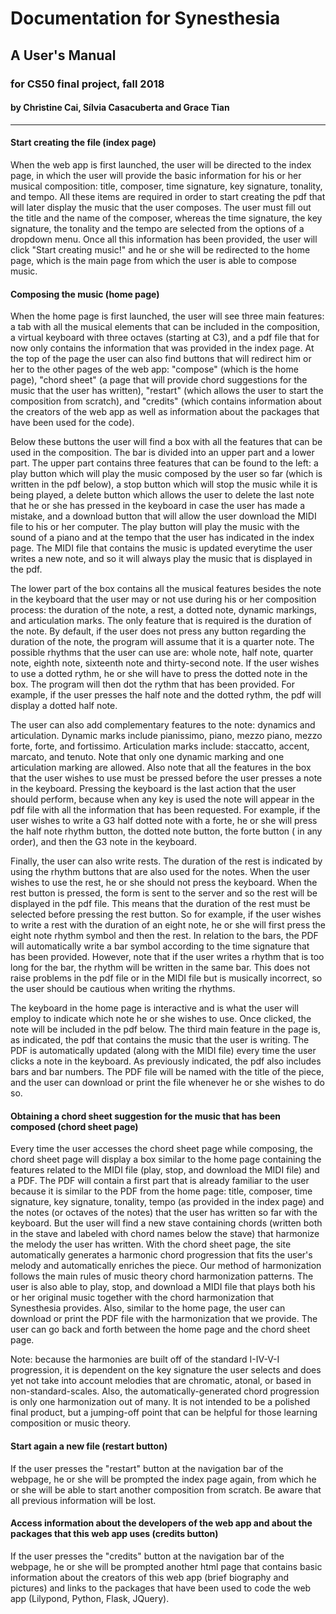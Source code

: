 # Documentation for Synesthesia

## A User's Manual

### for CS50 final project, fall 2018

#### by Christine Cai, Sílvia Casacuberta and Grace Tian

***

#### Start creating the file (index page)
When the web app is first launched, the user will be directed to the index page, in which the user will provide the
basic information for his or her musical composition: title, composer, time signature, key signature, tonality, and
tempo. All these items are required in order to start creating the pdf that will later display the music that the
user composes. The user must fill out the title and the name of the composer, whereas the time signature,
the key signature, the tonality and the tempo are selected from the options of a dropdown menu. Once all this
information has been provided, the user will click "Start creating music!" and he or she will be redirected to the
home page, which is the main page from which the user is able to compose music.

#### Composing the music (home page)
When the home page is first launched, the user will see three main features: a tab with all the musical elements
that can be included in the composition, a virtual keyboard with three octaves (starting at C3), and a pdf file that
for now only contains the information that was provided in the index page. At the top of the page the user can also
find buttons that will redirect him or her to the other pages of the web app: "compose" (which is the home page),
"chord sheet" (a page that will provide chord suggestions for the music that the user has written), "restart" (which
allows the user to start the composition from scratch), and "credits" (which contains information about the creators
of the web app as well as information about the packages that have been used for the code).

Below these buttons the user will find a box with all the features that can be used in the composition. The bar is
divided into an upper part and a lower part. The upper part contains three features that can be found to the left:
a play button which will play the music composed by the user so far (which is written in the pdf below), a stop
button which will stop the music while it is being played, a delete button which allows the user to delete
the last note that he or she has pressed in the keyboard in case the user has made a mistake, and a download button
that will allow the user download the MIDI file to his or her computer. The play button will play the music with the
sound of a piano and at the tempo that the user has indicated in the index page. The MIDI file that contains the
music is updated everytime the user writes a new note, and so it will always play the music that is displayed in the
pdf.

The lower part of the box contains all the musical features besides the note in the keyboard that the user may or not
use during his or her composition process: the duration of the note, a rest, a dotted note, dynamic markings, and
articulation marks. The only feature that is required is the duration of the note. By default, if the user does not
press any button regarding the duration of the note, the program will assume that it is a quarter note. The possible
rhythms that the user can use are: whole note, half note, quarter note, eighth note, sixteenth note and thirty-second
note. If the user wishes to use a dotted rythm, he or she will have to press the dotted note in the box. The program
will then dot the rythm that has been provided. For example, if the user presses the half note and the dotted rythm,
the pdf will display a dotted half note.

The user can also add complementary features to the note: dynamics and articulation. Dynamic marks include pianissimo,
piano, mezzo piano, mezzo forte, forte, and fortissimo. Articulation marks include: staccatto, accent, marcato, and
tenuto. Note that only one dynamic marking and one articulation marking are allowed. Also note that all the features
in the box that the user wishes to use must be pressed before the user presses a note in the keyboard. Pressing
the keyboard is the last action that the user should perform, because when any key is used the note will appear in the
pdf file with all the information that has been requested. For example, if the user wishes to write a G3 half dotted
note with a forte, he or she will press the half note rhythm button, the dotted note button, the forte button (
in any order), and then the G3 note in the keyboard.

Finally, the user can also write rests. The duration of the rest is indicated by using the rhythm buttons that are
also used for the notes. When the user wishes to use the rest, he or she should not press the keyboard. When the rest
button is pressed, the form is sent to the server and so the rest will be displayed in the pdf file. This means that
the duration of the rest must be selected before pressing the rest button. So for example, if the user wishes to
write a rest with the duration of an eight note, he or she will first press the eight note rhythm symbol and then the
rest. In relation to the bars, the PDF will automatically write a bar symbol according to the time signature that
has been provided. However, note that if the user writes a rhythm that is too long for the bar, the rhythm will be
written in the same bar. This does not raise problems in the pdf file or in the MIDI file but is musically incorrect,
so the user should be cautious when writing the rhythms.

The keyboard in the home page is interactive and is what the user will employ to indicate which note he or she wishes
to use. Once clicked, the note will be included in the pdf below. The third main feature in the page is, as indicated,
the pdf that contains the music that the user is writing. The PDF is automatically updated (along with the MIDI file)
every time the user clicks a note in the keyboard. As previously indicated, the pdf also includes bars and bar numbers.
The PDF file will be named with the title of the piece, and the user can download or print the file whenever he or she
wishes to do so.

#### Obtaining a chord sheet suggestion for the music that has been composed (chord sheet page)
Every time the user accesses the chord sheet page while composing, the chord sheet page will display a box similar
to the home page containing the features related to the MIDI file (play, stop, and download the MIDI file) and a PDF.
The PDF will contain a first part that is already familiar to the user because it is similar to the PDF from the
home page: title, composer, time signature, key signature, tonality, tempo (as provided in the index page) and the
notes (or octaves of the notes) that the user has written so far with the keyboard. But the user will find a new stave
containing chords (written both in the stave and labeled with chord names below the stave) that harmonize the melody the user
has written. With the chord sheet page, the site automatically generates a harmonic chord progression that fits the user's melody
and automatically enriches the piece. Our method of harmonization follows the main rules
of music theory chord harmonization patterns. The user is also able to play, stop, and download a MIDI file that plays
both his or her original music together with the chord harmonization that Synesthesia provides. Also, similar to the home
page, the user can download or print the PDF file with the harmonization that we provide. The user can go
back and forth between the home page and the chord sheet page.

Note: because the harmonies are built off of the standard I-IV-V-I progression, it is dependent on the key signature the user
selects and does yet not take into account melodies that are chromatic, atonal, or based in non-standard-scales. Also, the
automatically-generated chord progression is only one harmonization out of many. It is not intended to be a polished final
product, but a jumping-off point that can be helpful for those learning composition or music theory.

#### Start again a new file (restart button)
If the user presses the "restart" button at the navigation bar of the webpage, he or she will be prompted the index
page again, from which he or she will be able to start another composition from scratch. Be aware that all previous
information will be lost.

#### Access information about the developers of the web app and about the packages that this web app uses (credits button)
If the user presses the "credits" button at the navigation bar of the webpage, he or she will be prompted another
html page that contains basic information about the creators of this web app (brief biography and pictures) and
links to the packages that have been used to code the web app (Lilypond, Python, Flask, JQuery).
